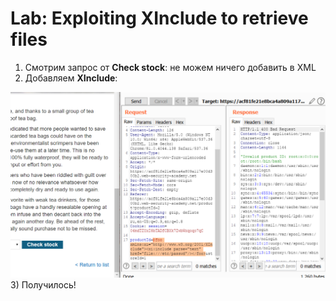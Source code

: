 # Lab: Exploiting XInclude to retrieve files
1) Смотрим запрос от <b>Check stock</b>: не можем ничего добавить в XML
2) Добавляем <b>XInclude</b>:<br>
<img src="XXE-3-0.png">
3) Получилось!
